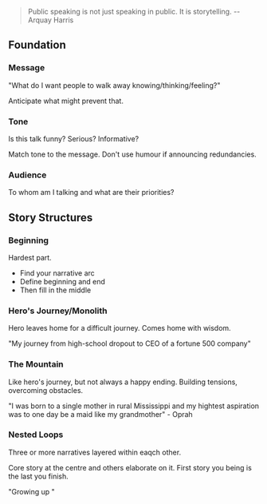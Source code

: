 > Public speaking is not just speaking in public. It is storytelling.
> -- Arquay Harris

## Foundation

### Message

"What do I want people to walk away knowing/thinking/feeling?"

Anticipate what might prevent that.

### Tone

Is this talk funny? Serious? Informative?

Match tone to the message. Don't use humour if announcing redundancies.

### Audience

To whom am I talking and what are their priorities?

## Story Structures

### Beginning

Hardest part.

- Find your narrative arc
- Define beginning and end
- Then fill in the middle

### Hero's Journey/Monolith

Hero leaves home for a difficult journey. Comes home with wisdom.

"My journey from high-school dropout to CEO of a fortune 500 company"

### The Mountain

Like hero's journey, but not always a happy ending. Building tensions, overcoming obstacles.

"I was born to a single mother in rural Mississippi and my hightest aspiration was to one day be a maid like my grandmother" - Oprah

### Nested Loops

Three or more narratives layered within eaqch other.

Core story at the centre and others elaborate on it. First story you being is the last you finish.

"Growing up "

